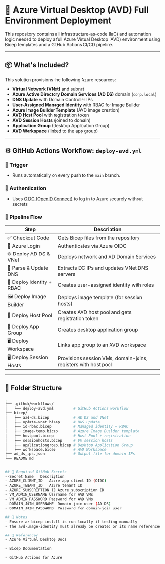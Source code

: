 # 🚀 Azure Virtual Desktop (AVD) Full Environment Deployment

This repository contains all infrastructure-as-code (IaC) and automation logic needed to deploy a full Azure Virtual Desktop (AVD) environment using Bicep templates and a GitHub Actions CI/CD pipeline.

---

## 📦 What's Included?

This solution provisions the following Azure resources:

- **Virtual Network (VNet)** and subnet
- **Azure Active Directory Domain Services (AD DS)** domain (`corp.local`)
- **DNS Update** with Domain Controller IPs
- **User-Assigned Managed Identity** with RBAC for Image Builder
- **Azure Image Builder Template** (AVD image creation)
- **AVD Host Pool** with registration token
- **AVD Session Hosts** (joined to domain)
- **Application Group** (Desktop Application Group)
- **AVD Workspace** (linked to the app group)

---

## ⚙️ GitHub Actions Workflow: `deploy-avd.yml`

### 🔁 Trigger
- Runs automatically on every push to the `main` branch.

### 🔐 Authentication
- Uses [OIDC (OpenID Connect)](https://learn.microsoft.com/en-us/azure/developer/github/connect-from-azure?tabs=azure-cli%2Clinux) to log in to Azure securely without secrets.

### 🧱 Pipeline Flow

| Step | Description |
|------|-------------|
| ✅ Checkout Code | Gets Bicep files from the repository |
| 🔐 Azure Login | Authenticates via Azure OIDC |
| 🌐 Deploy AD DS & VNet | Deploys network and AD Domain Services |
| 🧠 Parse & Update DNS | Extracts DC IPs and updates VNet DNS servers |
| 👤 Deploy Identity + RBAC | Creates user-assigned identity with roles |
| 🖼️ Deploy Image Builder | Deploys image template (for session hosts) |
| 🧩 Deploy Host Pool | Creates AVD host pool and gets registration token |
| 🧠 Deploy App Group | Creates desktop application group |
| 🖥️ Deploy Workspace | Links app group to an AVD workspace |
| 🖥️ Deploy Session Hosts | Provisions session VMs, domain-joins, registers with host pool |

---

## 📁 Folder Structure

```bash
.
├── .github/workflows/
│   └── deploy-avd.yml         # GitHub Actions workflow
├── bicep/
│   ├── aad-ds.bicep           # AD DS and VNet
│   ├── update-vnet.bicep      # DNS update
│   ├── id-rbac.bicep          # Managed identity + RBAC
│   ├── image-temp.bicep       # Azure Image Builder template
│   ├── hostpool.bicep         # Host Pool + registration
│   ├── sessionhosts.bicep     # VM session hosts
│   ├── applicationgroup.bicep # Desktop Application Group
│   ├── workspace.bicep        # AVD Workspace
├── ad_ds_ips.json             # Output file for domain IPs
└── README.md


## 🔑 Required GitHub Secrets
--Secret Name	Description
- AZURE_CLIENT_ID	Azure app client ID (OIDC)
- AZURE_TENANT_ID	Azure tenant ID
- AZURE_SUBSCRIPTION_ID	Azure subscription ID
- VM_ADMIN_USERNAME	Username for AVD VMs
- VM_ADMIN_PASSWORD	Password for AVD VMs
- DOMAIN_JOIN_USERNAME	Domain-join user (AD DS)
- DOMAIN_JOIN_PASSWORD	Password for domain-join user

## 📝 Notes
- Ensure az bicep install is run locally if testing manually.
- The avd-image-identity must already be created or its name referenced correctly in id-rbac.bicep.

## 📘 References
- Azure Virtual Desktop Docs

- Bicep Documentation

- GitHub Actions for Azure
